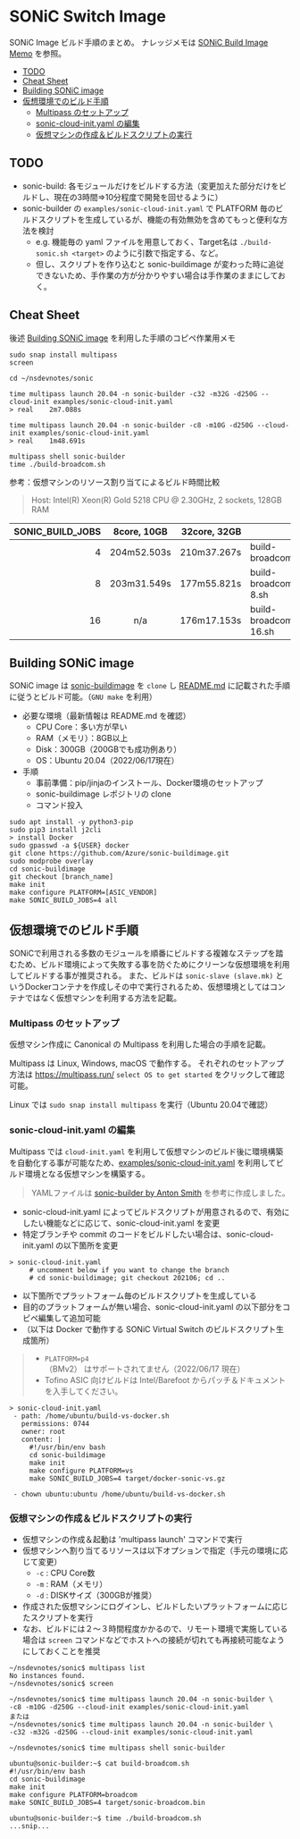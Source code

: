 # SONiC Switch Image

SONiC Image ビルド手順のまとめ。
ナレッジメモは [SONiC Build Image Memo](sonic-buildimage-memo.md) を参照。

- [TODO](#todo)
- [Cheat Sheet](#cheat-sheet)
- [Building SONiC image](#building-sonic-image)
- [仮想環境でのビルド手順](#仮想環境でのビルド手順)
  - [Multipass のセットアップ](#multipass-のセットアップ)
  - [sonic-cloud-init.yaml の編集](#sonic-cloud-inityaml-の編集)
  - [仮想マシンの作成＆ビルドスクリプトの実行](#仮想マシンの作成ビルドスクリプトの実行)

## TODO

- sonic-build: 各モジュールだけをビルドする方法（変更加えた部分だけをビルドし、現在の3時間⇒10分程度で開発を回せるように）
- sonic-builder の `examples/sonic-cloud-init.yaml` で PLATFORM 毎のビルドスクリプトを生成しているが、機能の有効無効を含めてもっと便利な方法を検討
  - e.g. 機能毎の yaml ファイルを用意しておく、Target名は `./build-sonic.sh <target>` のように引数で指定する、など。
  - 但し、スクリプトを作り込むと sonic-buildimage が変わった時に追従できないため、手作業の方が分かりやすい場合は手作業のままにしておく。

## Cheat Sheet

後述 [Building SONiC image](#仮想環境でのビルド手順) を利用した手順のコピペ作業用メモ

```
sudo snap install multipass
screen

cd ~/nsdevnotes/sonic

time multipass launch 20.04 -n sonic-builder -c32 -m32G -d250G --cloud-init examples/sonic-cloud-init.yaml
> real    2m7.088s

time multipass launch 20.04 -n sonic-builder -c8 -m10G -d250G --cloud-init examples/sonic-cloud-init.yaml
> real    1m48.691s

multipass shell sonic-builder
time ./build-broadcom.sh

```

参考：仮想マシンのリソース割り当てによるビルド時間比較
> Host: Intel(R) Xeon(R) Gold 5218 CPU @ 2.30GHz, 2 sockets, 128GB RAM

| SONIC_BUILD_JOBS |  8core, 10GB | 32core, 32GB |                      |
|-----------------:|:------------:|-------------:|:---------------------|
|                4 |  204m52.503s |  210m37.267s | build-broadcom.sh    |
|                8 |  203m31.549s |  177m55.821s | build-broadcom-8.sh  |
|               16 |      n/a     |  176m17.153s | build-broadcom-16.sh |


## Building SONiC image

SONiC image は [sonic-buildimage](https://github.com/Azure/sonic-buildimage/) を `clone` し [README.md](https://github.com/Azure/sonic-buildimage/blob/master/README.md) に記載された手順に従うとビルド可能。（`GNU make` を利用）

- 必要な環境（最新情報は README.md を確認）
  - CPU Core：多い方が早い
  - RAM（メモリ）：8GB以上
  - Disk：300GB（200GBでも成功例あり）
  - OS：Ubuntu 20.04（2022/06/17現在）
- 手順
  - 事前準備：pip/jinjaのインストール、Docker環境のセットアップ
  - sonic-buildimage レポジトリの clone
  - コマンド投入

```
sudo apt install -y python3-pip
sudo pip3 install j2cli
> install Docker
sudo gpasswd -a ${USER} docker
git clone https://github.com/Azure/sonic-buildimage.git
sudo modprobe overlay
cd sonic-buildimage
git checkout [branch_name]
make init
make configure PLATFORM=[ASIC_VENDOR]
make SONIC_BUILD_JOBS=4 all
```

## 仮想環境でのビルド手順

SONiCで利用される多数のモジュールを順番にビルドする複雑なステップを踏むため、ビルド環境によって失敗する事を防ぐためにクリーンな仮想環境を利用してビルドする事が推奨される。
また、ビルドは `sonic-slave (slave.mk)` というDockerコンテナを作成しその中で実行されるため、仮想環境としてはコンテナではなく仮想マシンを利用する方法を記載。

### Multipass のセットアップ

仮想マシン作成に Canonical の Multipass を利用した場合の手順を記載。

Multipass は Linux, Windows, macOS で動作する。
それぞれのセットアップ方法は https://multipass.run/  `select OS to get started` をクリックして確認可能。

Linux では `sudo snap install multipass` を実行（Ubuntu 20.04で確認）

### sonic-cloud-init.yaml の編集

Multipass では `cloud-init.yaml` を利用して仮想マシンのビルド後に環境構築を自動化する事が可能なため、[examples/sonic-cloud-init.yaml](examples/sonic-cloud-init.yaml) を利用してビルド環境となる仮想マシンを構築する。

> YAMLファイルは [sonic-builder by Anton Smith](https://github.com/antongisli/sonic-builder) を参考に作成しました。

- sonic-cloud-init.yaml によってビルドスクリプトが用意されるので、有効にしたい機能などに応じて、sonic-cloud-init.yaml を変更
- 特定ブランチや commit のコードをビルドしたい場合は、sonic-cloud-init.yaml の以下箇所を変更

```
> sonic-cloud-init.yaml
     # uncomment below if you want to change the branch
     # cd sonic-buildimage; git checkout 202106; cd ..
```

- 以下箇所でプラットフォーム毎のビルドスクリプトを生成している
- 目的のプラットフォームが無い場合、sonic-cloud-init.yaml の以下部分をコピペ編集して追加可能
- （以下は Docker で動作する SONiC Virtual Switch のビルドスクリプト生成箇所）

> - `PLATFORM=p4` （BMv2） はサポートされてません（2022/06/17 現在）
> - Tofino ASIC 向けビルドは Intel/Barefoot からパッチ＆ドキュメントを入手してください。

```
> sonic-cloud-init.yaml
 - path: /home/ubuntu/build-vs-docker.sh
   permissions: 0744
   owner: root
   content: |
     #!/usr/bin/env bash
     cd sonic-buildimage
     make init
     make configure PLATFORM=vs
     make SONIC_BUILD_JOBS=4 target/docker-sonic-vs.gz

 - chown ubuntu:ubuntu /home/ubuntu/build-vs-docker.sh
```

### 仮想マシンの作成＆ビルドスクリプトの実行

- 仮想マシンの作成＆起動は 'multipass launch' コマンドで実行
- 仮想マシンへ割り当てるリソースは以下オプションで指定（手元の環境に応じて変更）
  - `-c` : CPU Core数
  - `-m` : RAM（メモリ）
  - `-d` : DISKサイズ（300GBが推奨）
- 作成された仮想マシンにログインし、ビルドしたいプラットフォームに応じたスクリプトを実行
- なお、ビルドには２～３時間程度かかるので、リモート環境で実施している場合は `screen` コマンドなどでホストへの接続が切れても再接続可能なようにしておくことを推奨

```
~/nsdevnotes/sonic$ multipass list
No instances found.
~/nsdevnotes/sonic$ screen

~/nsdevnotes/sonic$ time multipass launch 20.04 -n sonic-builder \
-c8 -m10G -d250G --cloud-init examples/sonic-cloud-init.yaml
または
~/nsdevnotes/sonic$ time multipass launch 20.04 -n sonic-builder \
-c32 -m32G -d250G --cloud-init examples/sonic-cloud-init.yaml

~/nsdevnotes/sonic$ time multipass shell sonic-builder

ubuntu@sonic-builder:~$ cat build-broadcom.sh
#!/usr/bin/env bash
cd sonic-buildimage
make init
make configure PLATFORM=broadcom
make SONIC_BUILD_JOBS=4 target/sonic-broadcom.bin

ubuntu@sonic-builder:~$ time ./build-broadcom.sh
...snip...
```
